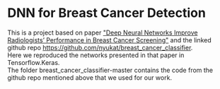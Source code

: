# DNN for Breast Cancer Detection
This is a project based on paper ["Deep Neural Networks Improve Radiologists’ Performance in Breast Cancer Screening"](https://arxiv.org/abs/1903.08297) and the linked github repo https://github.com/nyukat/breast_cancer_classifier. <br/>
Here we reproduced the networks presented in that paper in Tensorflow.Keras. <br/>
The folder breast_cancer_classifier-master contains the code from the github repo mentioned above that we used for our work.
